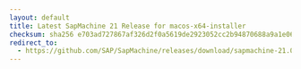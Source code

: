 ```yaml
---
layout: default
title: Latest SapMachine 21 Release for macos-x64-installer
checksum: sha256 e703ad727867af326d2f0a5619de2923052cc2b94870688a9a1e0646630544ed
redirect_to:
  - https://github.com/SAP/SapMachine/releases/download/sapmachine-21.0.5/sapmachine-jdk-21.0.5_macos-x64_bin.dmg
---
```

